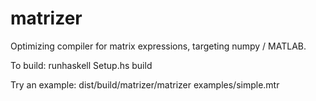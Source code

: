 matrizer
========

Optimizing compiler for matrix expressions, targeting numpy / MATLAB.

To build: runhaskell Setup.hs build

Try an example: dist/build/matrizer/matrizer examples/simple.mtr
